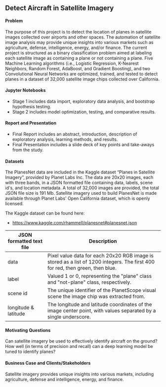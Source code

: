 ## Detect Aircraft in Satellite Imagery

#### Problem
The purpose of this project is to detect the location of planes in satellite images collected over airports and other spaces. The automation of satellite image analysis may provide unique insights into various markets such as agriculture, defense, intelligence, energy, and/or finance. The current project is structured as a binary classification problem aimed at labeling each satellite image as containing a plane or not containing a plane. Five Machine Learning algorithms (i.e., Logistic Regression, K-Nearest Neighbors, Random Forest, AdaBoost, and Gradient Boosting), and two Convolutional Neural Networks are optimized, trained, and tested to detect planes in a dataset of 32,000 satellite image chips collected over California.

#### Jupyter Notebooks
* Stage 1 includes data import, exploratory data analysis, and bootstrap hypothesis testing.
* Stage 2 includes model optimization, testing, and comparative results.

#### Report and Presentation
* Final Report includes an abstract, introduction, description of exploratory analysis, learning methods, and results.
* Final Presentation includes a slide deck of key points and take-aways from the study.

#### Datasets
The PlanesNet data are included in the Kaggle dataset “Planes in Satellite Imagery”, provided by Planet Labs Inc. The data are 20x20 images, each with three bands, in a JSON formatted file containing data, labels, scene id's, and location metadata. A total of 32,000 images are provided, the total JSON file size is 191 Mb. Satellite imagery used to build PlanesNet is made available through Planet Labs' Open California dataset, which is openly licensed.

The Kaggle dataset can be found here:
* https://www.kaggle.com/rhammell/planesnet#planesnet.json


| JSON formatted text file | Description                                                                                                                   |
|--------------------------|-------------------------------------------------------------------------------------------------------------------------------|
| data                     | Pixel value data for each 20x20 RGB image is stored as a list of 1200 integers. The first 400 for red, then green, then blue. |
| label                    | Valued 1 or 0, representing the "plane" class and "not-plane" class, respectively.                                            |
| scene id                 | The unique identifier of the PlanetScope visual scene the image chip was extracted from.                                      |
| longitude & latitude     | The longitude and latitude coordinates of the image center point, with values separated by a single underscore.               |

#### Motivating Questions
Can satellite imagery be used to effectively identify aircraft on the ground? How well (in terms of precision and recall) can a deep learning model be tuned to identify planes?

#### Business Case and Clients/Stakeholders
Satellite imagery provides unique insights into various markets, including agriculture, defense and intelligence, energy, and finance. 


